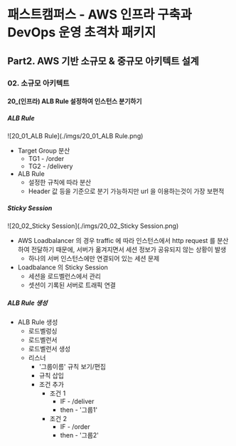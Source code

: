 # 패스트캠퍼스 - AWS 인프라 구축과 DevOps 운영 초격차 패키지

## Part2. AWS 기반 소규모 & 중규모 아키텍트 설계

### 02. 소규모 아키텍트

#### 20_(인프라) ALB Rule 설정하여 인스턴스 분기하기



##### ALB Rule

![20_01_ALB Rule](./imgs/20_01_ALB Rule.png)

* Target Group 분산
  * TG1 - /order
  * TG2 - /delivery
* ALB Rule
  * 설정한 규칙에 따라 분산
  * Header 값 등을 기준으로 분기 가능하지만 url 을 이용하는것이 가장 보편적



##### Sticky Session

![20_02_Sticky Session](./imgs/20_02_Sticky Session.png)

* AWS Loadbalancer 의 경우 traffic 에 따라 인스턴스에서 http request 를 분산하여 전달하기 때문에, 서버가 옮겨지면서 세션 정보가 공유되지 않는 상황이 발생
  * 하나의 서버 인스턴스에만 연결되어 있는 세션 문제
* Loadbalance 의 Sticky Session
  * 세션을 로드벨런스에서 관리
  * 셋션이 기록된 서버로 트래픽 연결



##### ALB Rule 생성

* ALB Rule 생성
  * 로드벨렁싱
  * 로드벨런서
  * 로드벨런서 생성
  * 리스너
    * '그룹이름' 규칙 보기/편집
    * 규칙 삽입
    * 조건 추가
      * 조건 1
        * IF - /deliver
        * then - '그룹1'
      * 조건 2
        * IF - /order
        * then - '그룹2'

